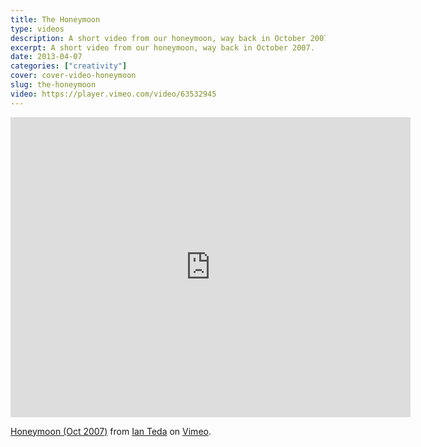 ```yaml
---
title: The Honeymoon
type: videos
description: A short video from our honeymoon, way back in October 2007.
excerpt: A short video from our honeymoon, way back in October 2007.
date: 2013-04-07
categories: ["creativity"]
cover: cover-video-honeymoon
slug: the-honeymoon
video: https://player.vimeo.com/video/63532945
---
```


<iframe src="https://player.vimeo.com/video/63532945" width="640" height="480" frameborder="0" webkitallowfullscreen mozallowfullscreen allowfullscreen></iframe>
<p><a href="https://vimeo.com/63532945">Honeymoon (Oct 2007)</a> from <a href="https://vimeo.com/ianteda">Ian Teda</a> on <a href="https://vimeo.com">Vimeo</a>.</p>